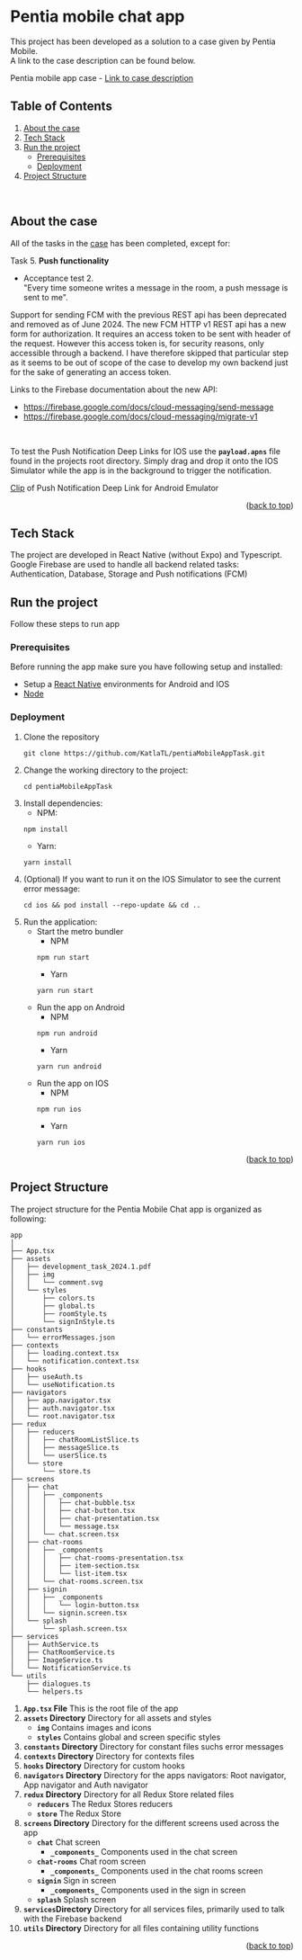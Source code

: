 
# Pentia mobile chat app
This project has been developed as a solution to a case given by Pentia Mobile. \
A link to the case description can be found below.

Pentia mobile app case - [Link to case description](app/assets/development_task_2024.1.pdf)


## Table of Contents

<ol>
    <li>
        <a href="#about-the-case">About the case</a>
    </li>
    <li>
        <a href="#tech-stack">Tech Stack</a>
    </li>
    <li>
        <a href="#run-the-project">Run the project</a>
        <ul>
            <li><a href="#prerequisites">Prerequisites</a></li>
            <li><a href="#deployment">Deployment</a></li>
        </ul>
    </li>
    <li><a href="#project-structure">Project Structure</a></li>
</ol>
<br />



## About the case
All of the tasks in the [case](app/assets/development_task_2024.1.pdf) has been completed, except for:

Task 5. **Push functionality** 
- Acceptance test 2. \
    "Every time someone writes a message in the room, a push message is sent to me". 

Support for sending FCM with the previous REST api has been deprecated and removed as of June 2024. The new FCM HTTP v1 REST api has a new form for authorization. It requires an access token to be sent with header of the request. However this access token is, for security reasons, only accessible through a backend. I have therefore skipped that particular step as it seems to be out of scope of the case to develop my own backend just for the sake of generating an access token.

Links to the Firebase documentation about the new API:
- https://firebase.google.com/docs/cloud-messaging/send-message
- https://firebase.google.com/docs/cloud-messaging/migrate-v1

<br />

To test the Push Notification Deep Links for IOS use the **`payload.apns`** file found in the projects root directory. Simply drag and drop it onto the IOS Simulator while the app is in the background to trigger the notification.

[Clip](app/assets/Push%20Notification%20test%20Android%20Emulator.mov) of Push Notification Deep Link for Android Emulator

<p align="right">(<a href="#pentia-mobile-chat-app">back to top</a>)</p>


## Tech Stack
The project are developed in React Native (without Expo) and Typescript. \
Google Firebase are used to handle all backend related tasks: Authentication, Database, Storage and Push notifications (FCM)

## Run the project
Follow these steps to run app

### Prerequisites
Before running the app make sure you have following setup and installed:
- Setup a [React Native](https://reactnative.dev/docs/0.74/set-up-your-environment) environments for Android and IOS
- [Node](https://nodejs.org/en)


### Deployment
1. Clone the repository
    ```
    git clone https://github.com/KatlaTL/pentiaMobileAppTask.git
    ```
2. Change the working directory to the project:
    ```
    cd pentiaMobileAppTask
    ```
3. Install dependencies:
    * NPM:
    ```
    npm install
    ```
    * Yarn:
    ```
    yarn install
    ```
4. (Optional) If you want to run it on the IOS Simulator to see the current error message:
    ```
    cd ios && pod install --repo-update && cd ..
    ```
5. Run the application:
    - Start the metro bundler
        * NPM
        ```
        npm run start
        ```
        * Yarn
        ```
        yarn run start
        ````
    - Run the app on Android
        * NPM
        ```
        npm run android
        ```
        * Yarn
        ```
        yarn run android
        ````
    - Run the app on IOS
        * NPM
        ```
        npm run ios
        ```
        * Yarn
        ```
        yarn run ios
        ````

<p align="right">(<a href="#pentia-mobile-chat-app">back to top</a>)</p>

## Project Structure
The project structure for the Pentia Mobile Chat app is organized as following:
```
app
│
├── App.tsx
├── assets
│   ├── development_task_2024.1.pdf
│   ├── img
│   │   └── comment.svg
│   └── styles
│       ├── colors.ts
│       ├── global.ts
│       ├── roomStyle.ts
│       └── signInStyle.ts
├── constants
│   └── errorMessages.json
├── contexts
│   ├── loading.context.tsx
│   └── notification.context.tsx
├── hooks
│   ├── useAuth.ts
│   └── useNotification.ts
├── navigators
│   ├── app.navigator.tsx
│   ├── auth.navigator.tsx
│   └── root.navigator.tsx
├── redux
│   ├── reducers
│   │   ├── chatRoomListSlice.ts
│   │   ├── messageSlice.ts
│   │   └── userSlice.ts
│   └── store
│       └── store.ts
├── screens
│   ├── chat
│   │   ├── _components
│   │   │   ├── chat-bubble.tsx
│   │   │   ├── chat-button.tsx
│   │   │   ├── chat-presentation.tsx
│   │   │   └── message.tsx
│   │   └── chat.screen.tsx
│   ├── chat-rooms
│   │   ├── _components
│   │   │   ├── chat-rooms-presentation.tsx
│   │   │   ├── item-section.tsx
│   │   │   └── list-item.tsx
│   │   └── chat-rooms.screen.tsx
│   ├── signin
│   │   ├── _components
│   │   │   └── login-button.tsx
│   │   └── signin.screen.tsx
│   └── splash
│       └── splash.screen.tsx
├── services
│   ├── AuthService.ts
│   ├── ChatRoomService.ts
│   ├── ImageService.ts
│   └── NotificationService.ts
└── utils
    ├── dialogues.ts
    └── helpers.ts
```

1. **`App.tsx` File**
    This is the root file of the app
2. **`assets` Directory**
    Directory for all assets and styles
    - **`img`** Contains images and icons
    - **`styles`** Contains global and screen specific styles
2. **`constants` Directory**
    Directory for constant files suchs error messages
3. **`contexts` Directory**
    Directory for contexts files
4. **`hooks` Directory**
    Directory for custom hooks
5. **`navigators` Directory**
    Directory for the apps navigators: Root navigator, App navigator and Auth navigator
6. **`redux` Directory**
    Directory for all Redux Store related files
    - **`reducers`** The Redux Stores reducers
    - **`store`** The Redux Store
7. **`screens` Directory**
    Directory for the different screens used across the app
    - **`chat`** Chat screen
        - **`_components_`** Components used in the chat screen
    - **`chat-rooms`** Chat room screen
        - **`_components_`** Components used in the chat rooms screen
    - **`signin`** Sign in screen
        - **`_components_`** Components used in the sign in screen
    - **`splash`** Splash screen
8. **`services`Directory**
    Directory for all services files, primarily used to talk with the Firebase backend
9. **`utils` Directory**
    Directory for all files containing utility functions

<p align="right">(<a href="#pentia-mobile-chat-app">back to top</a>)</p>
